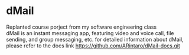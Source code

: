 # dMail
Replanted course porject from my software engineering class <br />
dMail is an instant messaging app, featuring video and voice call, file sending, and group messaging, etc.
for detailed information about dMail, please refer to the docs link https://github.com/ARintaro/dMail-docs.git
